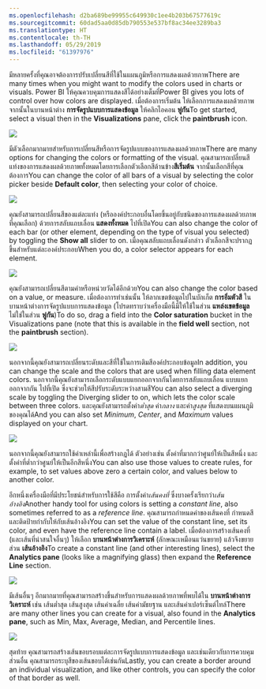 ```yaml
---
ms.openlocfilehash: d2ba689be99955c649930c1ee4b203b67577619c
ms.sourcegitcommit: 60dad5aa0d85db790553e537bf8ac34ee3289ba3
ms.translationtype: HT
ms.contentlocale: th-TH
ms.lasthandoff: 05/29/2019
ms.locfileid: "61397976"
---
```

<span data-ttu-id="5db4b-101">มีหลายครั้งที่คุณอาจต้องการปรับเปลี่ยนสีที่ใช้ในแผนภูมิหรือการแสดงผลด้วยภาพ</span><span class="sxs-lookup"><span data-stu-id="5db4b-101">There are many times when you might want to modify the colors used in charts or visuals.</span></span> <span data-ttu-id="5db4b-102">Power BI ให้คุณควบคุมการแสดงสีได้อย่างเต็มที่</span><span class="sxs-lookup"><span data-stu-id="5db4b-102">Power BI gives you lots of control over how colors are displayed.</span></span> <span data-ttu-id="5db4b-103">เมื่อต้องการเริ่มต้น ให้เลือกการแสดงผลด้วยภาพ จากนั้นในบานหน้าต่าง **การจัดรูปแบบการแสดงข้อมูล** ให้คลิกไอคอน **พู่กัน**</span><span class="sxs-lookup"><span data-stu-id="5db4b-103">To get started, select a visual then in the **Visualizations** pane, click the **paintbrush** icon.</span></span>

![](media/3-9a-modifying-colors/3-9a_1.png)

<span data-ttu-id="5db4b-104">มีตัวเลือกมากมายสำหรับการเปลี่ยนสีหรือการจัดรูปแบบของการแสดงผลด้วยภาพ</span><span class="sxs-lookup"><span data-stu-id="5db4b-104">There are many options for changing the colors or formatting of the visual.</span></span> <span data-ttu-id="5db4b-105">คุณสามารถเปลี่ยนสีแท่งของการแสดงผลด้วยภาพทั้งหมดโดยการเลือกตัวเลือกสีด้านข้าง**สีเริ่มต้น** จากนั้นเลือกสีที่คุณต้องการ</span><span class="sxs-lookup"><span data-stu-id="5db4b-105">You can change the color of all bars of a visual by selecting the color picker beside **Default color**, then selecting your color of choice.</span></span>

![](media/3-9a-modifying-colors/3-9a_2.png)

<span data-ttu-id="5db4b-106">คุณยังสามารถเปลี่ยนสีของแต่ละแท่ง (หรือองค์ประกอบอื่นโดยขึ้นอยู่กับชนิดของการแสดงผลด้วยภาพที่คุณเลือก) ด้วยการสลับแถบเลื่อน **แสดงทั้งหมด** ไปที่เปิด</span><span class="sxs-lookup"><span data-stu-id="5db4b-106">You can also change the color of each bar (or other element, depending on the type of visual you selected) by toggling the **Show all** slider to on.</span></span> <span data-ttu-id="5db4b-107">เมื่อคุณสลับแถบเลื่อนดังกล่าว ตัวเลือกสีจะปรากฏขึ้นสำหรับแต่ละองค์ประกอบ</span><span class="sxs-lookup"><span data-stu-id="5db4b-107">When you do, a color selector appears for each element.</span></span>

![](media/3-9a-modifying-colors/3-9a_3.png)

<span data-ttu-id="5db4b-108">คุณยังสามารถเปลี่ยนสีตามค่าหรือหน่วยวัดได้อีกด้วย</span><span class="sxs-lookup"><span data-stu-id="5db4b-108">You can also change the color based on a value, or measure.</span></span> <span data-ttu-id="5db4b-109">เมื่อต้องการทำเช่นนั้น ให้ลากเขตข้อมูลไปในบักเก็ต **การอิ่มตัวสี** ในบานหน้าต่างการจัดรูปแบบการแสดงข้อมูล (โปรดทราบว่าเครื่องมือนี้มีให้ใช้ในส่วน **แหล่งเขตข้อมูล** ไม่ใช่ในส่วน **พู่กัน**)</span><span class="sxs-lookup"><span data-stu-id="5db4b-109">To do so, drag a field into the **Color saturation** bucket in the Visualizations pane (note that this is available in the **field well** section, not the **paintbrush** section).</span></span>

![](media/3-9a-modifying-colors/3-9a_4.png)

<span data-ttu-id="5db4b-110">นอกจากนี้คุณยังสามารถเปลี่ยนระดับและสีที่ใช้ในการเติมสีองค์ประกอบข้อมูล</span><span class="sxs-lookup"><span data-stu-id="5db4b-110">In addition, you can change the scale and the colors that are used when filling data element colors.</span></span> <span data-ttu-id="5db4b-111">นอกจากนี้คุณยังสามารถเลือกระดับแบบแยกออกจากกันโดยการสลับแถบเลื่อน แบบแยกออกจากกัน ไปที่เปิด ซึ่งจะช่วยให้สีปรับระดับระหว่างสามสี</span><span class="sxs-lookup"><span data-stu-id="5db4b-111">You can also select a diverging scale by toggling the Diverging slider to on, which lets the color scale between three colors.</span></span> <span data-ttu-id="5db4b-112">และคุณยังสามารถตั้งค่า*ต่ำสุด* ค่า*กลาง* และค่า*สูงสุด* ที่แสดงบนแผนภูมิของคุณได้</span><span class="sxs-lookup"><span data-stu-id="5db4b-112">And you can also set *Minimum*, *Center*, and *Maximum* values displayed on your chart.</span></span>

![](media/3-9a-modifying-colors/3-9a_5.png)

<span data-ttu-id="5db4b-113">นอกจากนี้คุณยังสามารถใช้ค่าเหล่านี้เพื่อสร้างกฎได้ ตัวอย่างเช่น ตั้งค่าที่มากกว่าศูนย์ให้เป็นสีหนึ่ง และตั้งค่าที่ต่ำกว่าศูนย์ให้เป็นอีกสีหนึ่ง</span><span class="sxs-lookup"><span data-stu-id="5db4b-113">You can also use those values to create rules, for example, to set values above zero a certain color, and values below to another color.</span></span>

<span data-ttu-id="5db4b-114">อีกหนึ่งเครื่องมือที่มีประโยชน์สำหรับการใช้สีคือ การตั้งค่า*เส้นคงที่* ซึ่งบางครั้งเรียกว่า*เส้นอ้างอิง*</span><span class="sxs-lookup"><span data-stu-id="5db4b-114">Another handy tool for using colors is setting a *constant line*, also sometimes referred to as a *reference line*.</span></span> <span data-ttu-id="5db4b-115">คุณสามารถกำหนดค่าของเส้นคงที่ กำหนดสี และติดป้ายกำกับให้กับเส้นอ้างอิง</span><span class="sxs-lookup"><span data-stu-id="5db4b-115">You can set the value of the constant line, set its color, and even have the reference line contain a label.</span></span> <span data-ttu-id="5db4b-116">เมื่อต้องการสร้างเส้นคงที่ (และเส้นที่น่าสนใจอื่นๆ) ให้เลือก **บานหน้าต่างการวิเคราะห์** (ลักษณะเหมือนแว่นขยาย) แล้วจึงขยายส่วน **เส้นอ้างอิง**</span><span class="sxs-lookup"><span data-stu-id="5db4b-116">To create a constant line (and other interesting lines), select the **Analytics pane** (looks like a magnifying glass) then expand the **Reference Line** section.</span></span>

![](media/3-9a-modifying-colors/3-9a_6.png)

<span data-ttu-id="5db4b-117">มีเส้นอื่นๆ อีกมากมายที่คุณสามารถสร้างขึ้นสำหรับการแสดงผลด้วยภาพที่พบได้ใน **บานหน้าต่างการวิเคราะห์** เช่น เส้นต่ำสุด เส้นสูงสุด เส้นค่าเฉลี่ย เส้นค่ามัธยฐาน และเส้นค่าเปอร์เซ็นต์ไทล์</span><span class="sxs-lookup"><span data-stu-id="5db4b-117">There are many other lines you can create for a visual, also found in the **Analytics pane**, such as Min, Max, Average, Median, and Percentile lines.</span></span>

![](media/3-9a-modifying-colors/3-9a_7.png)

<span data-ttu-id="5db4b-118">สุดท้าย คุณสามารถสร้างเส้นขอบรอบแต่ละการจัดรูปแบบการแสดงข้อมูล และเช่นเดียวกับการควบคุมส่วนอื่น คุณสามารถระบุสีของเส้นขอบได้เช่นกัน</span><span class="sxs-lookup"><span data-stu-id="5db4b-118">Lastly, you can create a border around an individual visualization, and like other controls, you can specify the color of that border as well.</span></span>


